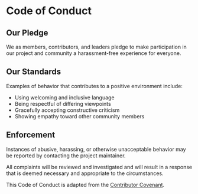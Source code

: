 # Code of Conduct

## Our Pledge

We as members, contributors, and leaders pledge to make participation in our project and community a harassment-free experience for everyone.

## Our Standards

Examples of behavior that contributes to a positive environment include:

- Using welcoming and inclusive language
- Being respectful of differing viewpoints
- Gracefully accepting constructive criticism
- Showing empathy toward other community members

## Enforcement

Instances of abusive, harassing, or otherwise unacceptable behavior may be reported by contacting the project maintainer.

All complaints will be reviewed and investigated and will result in a response that is deemed necessary and appropriate to the circumstances.

This Code of Conduct is adapted from the [Contributor Covenant](https://www.contributor-covenant.org).
